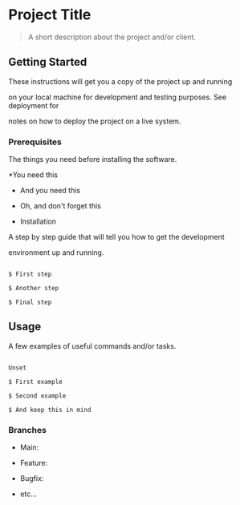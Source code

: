 # Project Title

> A short description about the project and/or client.

## Getting Started

  

These instructions will get you a copy of the project up and running

on your local machine for development and testing purposes. See deployment for

notes on how to deploy the project on a live system.

  

### Prerequisites

  

The things you need before installing the software.

  

*You need this

* And you need this

* Oh, and don't forget this

* Installation

  

A step by step guide that will tell you how to get the development

environment up and running.

```

$ First step

$ Another step

$ Final step

```

## Usage

A few examples of useful commands and/or tasks.

```

Unset

$ First example

$ Second example

$ And keep this in mind

```

### Branches

* Main:

* Feature:

* Bugfix:

* etc...